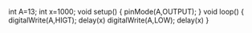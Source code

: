  int A=13; 
int x=1000;
void setup()
{
    pinMode(A,OUTPUT);
}
void loop()
{
    digitalWrite(A,HIGT);
    delay(x)
    digitalWrite(A,LOW);
    delay(x)
}
